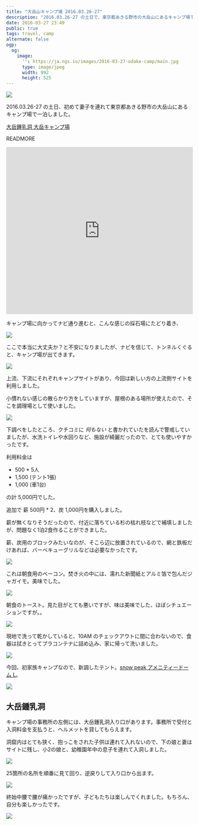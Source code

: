 ```yaml
---
title: "大岳山キャンプ場 2016.03.26-27"
description: "2016.03.26-27 の土日で、東京都あきる野市の大岳山にあるキャンプ場で一泊しました。"
date: 2016-03-27 23:49
public: true
tags: travel, camp
alternate: false
ogp:
  og:
    image:
      '': https://ja.ngs.io/images/2016-03-27-odake-camp/main.jpg
      type: image/jpeg
      width: 992
      height: 525
---
```


![](2016-03-27-odake-camp/main.jpg)

2016.03.26-27 の土日、初めて妻子を連れて東京都あきる野市の大岳山にあるキャンプ場で一泊しました。

[大岳鍾乳洞 大岳キャンプ場](http://otakecamp.web.fc2.com/)

READMORE

<iframe src="https://www.google.com/maps/embed?pb=!1m18!1m12!1m3!1d3237.524711398756!2d139.1559745156463!3d35.76248518017537!2m3!1f0!2f0!3f0!3m2!1i1024!2i768!4f13.1!3m3!1m2!1s0x60193ba92f5edd3d%3A0x6edc4a92cd4716b9!2z5aSn5bKz44Kt44Oj44Oz44OX5aC0!5e0!3m2!1sen!2sjp!4v1459683006829" width="100%" height="450" frameborder="0" style="border:0" allowfullscreen></iframe>

キャンプ場に向かってナビ通り進むと、こんな感じの採石場にたどり着き、

![](2016-03-27-odake-camp/saiseki01.jpg)

ここで本当に大丈夫か？と不安になりましたが、ナビを信じて、トンネルくぐると、キャンプ場が出てきます。

![](2016-03-27-odake-camp/saiseki02.jpg)

上流、下流にそれぞれキャンプサイトがあり、今回は新しい方の上流側サイトを利用しました。

小慣れない感じの散らかり方をしていますが、屋根のある場所が使えたので、そこを調理場として使いました。

![](2016-03-27-odake-camp/table.jpg)

下調べをしたところ、クチコミに _何もない_ と書かれていたを読んで警戒していましたが、水洗トイレや水回りなど、施設が綺麗だったので、とても使いやすかったです。

利用料金は

- 500 * 5人
- 1,500 (テント1張)
- 1,000 (車1台)

の計 5,000円でした。

追加で 薪 500円 * 2、炭 1,000円を購入しました。

薪が無くなりそうだったので、付近に落ちている杉の枯れ枝などで補填しましたが、問題なく1泊2食作ることができました。

薪、炭用のブロックみたいなのが、そこら辺に放置されているので、網と鉄板だけあれば、バーベキューグリルなどは必要なかったです。

![](2016-03-27-odake-camp/hango.jpg)

これは朝食用のベーコン。焚き火の中には、濡れた新聞紙とアルミ箔で包んだジャガイモ。美味でした。

![](2016-03-27-odake-camp/bacon.jpg)

朝食のトースト。見た目がとても悪いですが、味は美味でした、ほぼシチュエーションですが。。

![](2016-03-27-odake-camp/toast.jpg)

現地で洗って乾かしていると、10AM のチェックアウトに間に合わないので、食器は拭きとってプラコンテナに詰め込み、家に帰って洗いました。

![](2016-03-27-odake-camp/cleandish.jpg)

今回、初家族キャンプなので、新調したテント。[snow peak アメニティードーム L](http://www.amazon.co.jp/gp/product/B00JREZGPE/ref=as_li_ss_tl?ie=UTF8&camp=247&creative=7399&creativeASIN=B00JREZGPE&linkCode=as2&tag=atsushnagased-22)。

![](2016-03-27-odake-camp/tent.jpg)

## 大岳鍾乳洞

キャンプ場の事務所の左側には、大岳鍾乳洞入り口があります。事務所で受付と入洞料金を支払うと、ヘルメットを貸してもらえます。

洞窟内はとても狭く、抱っこをされた子供は連れて入れないので、下の娘と妻はサイトに残し、小2の娘と、幼稚園年中の息子を連れて入洞しました。

![](2016-03-27-odake-camp/cave01.jpg)

25箇所の名所を順番に見て回り、逆戻りして入り口から出ます。

![](2016-03-27-odake-camp/cave02.jpg)

終始中腰で腰が痛かったですが、子どもたちは楽しんでくれました。もちろん、自分も楽しかったです。

![](2016-03-27-odake-camp/cave03.jpg)
